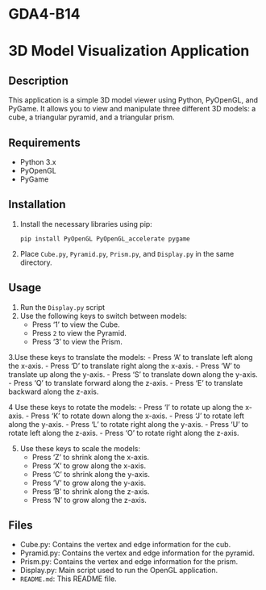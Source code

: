 # GDA4-B14
# 3D Model Visualization Application

## Description
This application is a simple 3D model viewer using Python, PyOpenGL, and PyGame. It allows you to view and manipulate three different 3D models: a cube, a triangular pyramid, and a triangular prism.

## Requirements
- Python 3.x
- PyOpenGL
- PyGame

## Installation
1. Install the necessary libraries using pip:
    ```
    pip install PyOpenGL PyOpenGL_accelerate pygame
    ```
2. Place `Cube.py`, `Pyramid.py`, `Prism.py`, and `Display.py` in the same directory.

## Usage
1. Run the `Display.py` script
2. Use the following keys to switch between models:
    - Press ‘1’ to view the Cube.
    - Press `2` to view the Pyramid.
    - Press ‘3’ to view the Prism.

3.Use these keys to translate the models:
    - Press ‘A’ to translate left along the x-axis.
    - Press ‘D’ to translate right along the x-axis.
    - Press ‘W’ to translate up along the y-axis.
    - Press ‘S’ to translate down along the y-axis.
    - Press ‘Q’ to translate forward along the z-axis.
    - Press ‘E’ to translate backward along the z-axis.

4 Use these keys to rotate the models:
    - Press ‘I’ to rotate up along the x-axis.
    - Press ‘K’ to rotate down along the x-axis.
    - Press ‘J’ to rotate left along the y-axis.
    - Press ‘L’ to rotate right along the y-axis.
    - Press ‘U’ to rotate left along the z-axis.
    - Press ‘O’ to rotate right along the z-axis.

5. Use these keys to scale the models:
    - Press ‘Z’ to shrink along the x-axis.
    - Press ‘X’ to grow along the x-axis.
    - Press ‘C’ to shrink along the y-axis.
    - Press ‘V’ to grow along the y-axis.
    - Press ‘B’ to shrink along the z-axis.
    - Press ‘N’ to grow along the z-axis.

## Files
- Cube.py: Contains the vertex and edge information for the cub.
- Pyramid.py: Contains the vertex and edge information for the pyramid.
- Prism.py: Contains the vertex and edge information for the prism.
- Display.py: Main script used to run the OpenGL application.
- `README.md`: This README file.

